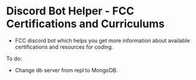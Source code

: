 # Discord Bot Helper - FCC Certifications and Curriculums

- FCC discord bot which helps you get more information about available certifications and resources for coding.


To do:
- Change db server from repl to MongoDB.

